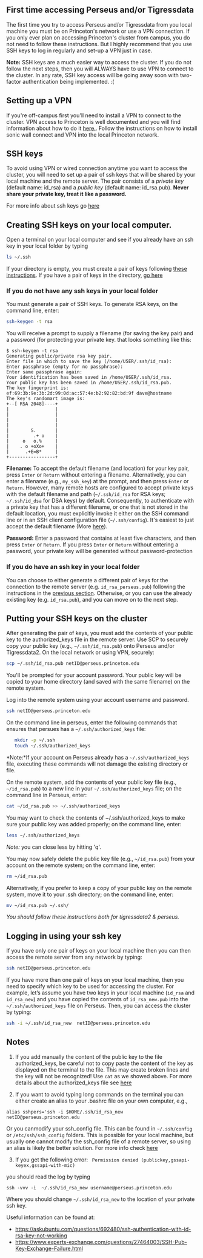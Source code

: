 ## First time accessing Perseus and/or Tigressdata
The first time you try to access Perseus and/or Tigressdata from you local machine you must be on Princeton's network or use a VPN connection. If you only ever plan on accessing Princeton's cluster from campus, you do not need to follow these instructions. But I highly recommend that you use SSH keys to log in regularly and set-up a VPN just in case.

**Note:** SSH keys are a much easier way to access the cluster. If you do not follow the next steps, then you will ALWAYS have to use VPN to connect to the cluster. In any rate, SSH key access will be going away soon with two-factor authentication being implemented. :(

## Setting up a VPN
If you're off-campus first you'll need to install a VPN to connect to the cluster. VPN access to Princeton is well documented and you will find information about how to do it [here.](https://princeton.service-now.com/snap?sys_id=6023&id=kb_article). Follow the instructions on how to install sonic wall connect and VPN into the local Princeton network.
 
## SSH keys
To avoid using VPN or wired connection anytime you want to access the cluster, you will need to set up a pair of ssh keys that will be shared by your local machine and the remote server. The pair consists of a *private key* (default name: id_rsa) and a *public key* (default name: id_rsa.pub). **Never share your private key, treat it like a password.**  

For more info about ssh keys go [here](https://wiki.archlinux.org/index.php/SSH_keys)

## Creating SSH keys on your local computer.

Open a terminal on your local computer and see if you already have an ssh key in your local folder by typing
```bash
ls ~/.ssh
```

If your directory is empty, you must create a pair of keys following [these instructions](#if-you-do-not-have-any-ssh-keys-in-your-local-folder). If you have a pair of keys in the directory, [go here](#if-you-do-have-an-ssh-key-in-your-local-folder) 


### If you do not have any ssh keys in your local folder

You must generate a pair of SSH keys. To generate RSA keys, on the command line, enter:  
```bash
ssh-keygen -t rsa
```
You will receive a prompt to supply a filename (for saving the key pair) and a password (for protecting your private key. that looks something like this:
```
$ ssh-keygen -t rsa
Generating public/private rsa key pair.
Enter file in which to save the key (/home/USER/.ssh/id_rsa):
Enter passphrase (empty for no passphrase):
Enter same passphrase again:
Your identification has been saved in /home/USER/.ssh/id_rsa.
Your public key has been saved in /home/USER/.ssh/id_rsa.pub.
The key fingerprint is:
ef:69:3b:9e:3b:2d:99:0d:ac:57:4e:b2:92:82:bd:9f dave@hostname
The key's randomart image is:
+--[ RSA 2048]----+
|                 |
|                 |
|                 |
|                 |
|        S.       |
|         .+ o    |
|     o   o.%     |
|    . o +oXo+    |
|      .+E=B*     |
+-----------------+
``` 

**Filename:** To accept the default filename (and location) for your key pair, press `Enter` or 
`Return` without entering a filename. Alternatively, you can enter a filename (e.g., `my_ssh_key`) at the prompt, and then press `Enter` or `Return`. However, many remote hosts  are configured to accept private keys with the default filename and path (`~/.ssh/id_rsa` for RSA keys; `~/.ssh/id_dsa` for DSA keys) by default. Consequently, to authenticate with a private key that has a different filename, or one that is not stored in the default location, you must explicitly invoke it either on the SSH command line or in an SSH client configuration file (`~/.ssh/config`). It's easiest to just accept the default filename (More [here](https://kb.iu.edu/d/aews)).

**Password:** Enter a password that contains at least five characters, and then press `Enter` or 
`Return`. If you press `Enter` or `Return` without entering a password, your private key will be generated without password-protection 

### If you do have an ssh key in your local folder 
You can choose to either generate a different pair of keys for the connection to the remote server (e.g. `id_rsa_perseus.pub`) following the instructions in the [previous section](#if-you-do-not-have-any-ssh-keys-in-your-local-folder). Otherwise, or you can use the already existing key (e.g. `id_rsa.pub`), and you can move on to the next step.

## Putting your SSH keys on the cluster

After generating the pair of keys, you must add the contents of your public key to the authorized_keys file in the remote server. Use SCP to securely copy your public key (e.g., `~/.ssh/id_rsa.pub`) onto Perseus and/or Tigressdata2. On the local network or using VPN, securely:
```bash
scp ~/.ssh/id_rsa.pub netID@perseus.princeton.edu
```
You'll be prompted for your account password. Your public key will be copied to your home directory (and saved with the same filename) on the remote system.

Log into the remote system using your account username and password.
```bash
ssh netID@perseus.princeton.edu
```
On the command line in perseus, enter the following commands that ensures that persues has a `~/.ssh/authorized_keys` file:
```bash
   mkdir -p ~/.ssh 
   touch ~/.ssh/authorized_keys
```
*Note:*If your account on Perseus already has a `~/.ssh/authorized_keys` file, executing these commands will not damage the existing directory or file.

On the remote system, add the contents of your public key file (e.g., `~/id_rsa.pub`) to a new line in your `~/.ssh/authorized_keys` file; on the command line in Perseus, enter:
```bash
cat ~/id_rsa.pub >> ~/.ssh/authorized_keys
```

You may want to check the contents of ~/.ssh/authorized_keys to make sure your public key was added properly; on the command line, enter:
```bash
less ~/.ssh/authorized_keys
```
*Note:* you can close less by hitting 'q'.

You may now safely delete the public key file (e.g., `~/id_rsa.pub`) from your account on the remote system; on the command line, enter:
```bash
rm ~/id_rsa.pub
```
Alternatively, if you prefer to keep a copy of your public key on the remote system, move it to your .ssh directory; on the command line, enter:
```bash
mv ~/id_rsa.pub ~/.ssh/
```

*You should follow these instructions both for tigressdata2 & perseus.*

## Logging in using your ssh key

If you have only one pair of keys on your local machine then you can then access the remote server from any network by typing:
```bash 
ssh netID@perseus.princeton.edu
```

If you have more than one pair of keys on your local machine, then you need to specify which key to be used for accessing the cluster. For example, let’s assume you have two keys in your local machine (`id_rsa` and `id_rsa_new`) and you have copied the contents of `id_rsa_new.pub` into the `~/.ssh/authorized_keys` file on Perseus. Then, you can access the cluster by typing: 
```bash
ssh -i ~/.ssh/id_rsa_new  netID@perseus.princeton.edu
```

## Notes

1. If you add manually the content of the public key to the file authorized_keys, be careful not to copy paste the content of the key as displayed on the terminal to the file. This may create broken lines and the key will not be recognized! Use `cat` as we showed above. For more details about the authorized_keys file see [here](https://wiki.mcs.anl.gov/IT/index.php/SSH_Keys:authorized_keys)

2. If you want to avoid typing long commands on the terminal you can either create an alias 
to your .bashrc file on your own computer, e.g.,

```
alias sshpers='ssh -i $HOME/.ssh/id_rsa_new netID@perseus.princeton.edu
```

Or you canmodify your ssh_config file. This can be found in `~/.ssh/config` or `/etc/ssh/ssh_config` folders. This is possible for your local machine, but usually one cannot modify the ssh_config file of a remote server, so using an alias is likely the better solution. For more info 
check [here](https://kb.iu.edu/d/aews)

3. If you get the following error:
``` Permission denied (publickey,gssapi-keyex,gssapi-with-mic)```

you should read the log by typing
```
ssh -vvv -i  ~/.ssh/id_rsa_new username@perseus.princeton.edu
```
Where you should change ```~/.ssh/id_rsa_new``` to the location of your private ssh key.

Useful information can be found at:
* https://askubuntu.com/questions/692480/ssh-authentication-with-id-rsa-key-not-working
* https://www.experts-exchange.com/questions/27464003/SSH-Pub-Key-Exchange-Failure.html